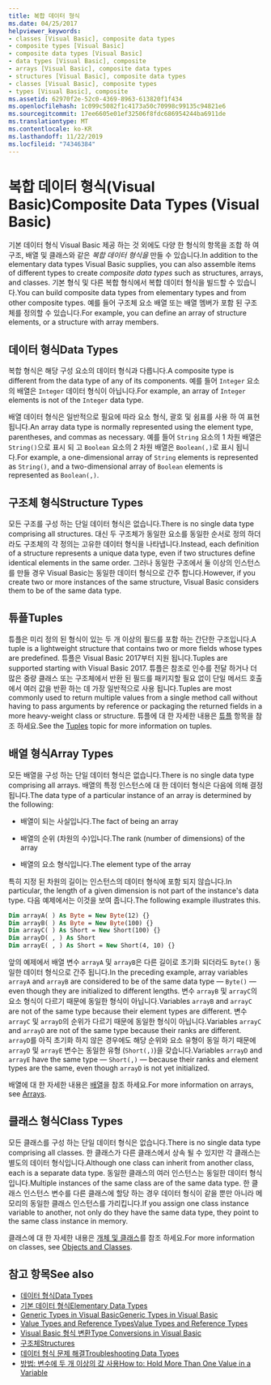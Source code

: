 ```yaml
---
title: 복합 데이터 형식
ms.date: 04/25/2017
helpviewer_keywords:
- classes [Visual Basic], composite data types
- composite types [Visual Basic]
- composite data types [Visual Basic]
- data types [Visual Basic], composite
- arrays [Visual Basic], composite data types
- structures [Visual Basic], composite data types
- classes [Visual Basic], composite types
- types [Visual Basic], composite
ms.assetid: 62970f2e-52c0-4369-8963-613820f1f434
ms.openlocfilehash: 1c099c5082f1c4173a50c70998c99135c94821e6
ms.sourcegitcommit: 17ee6605e01ef32506f8fdc686954244ba6911de
ms.translationtype: MT
ms.contentlocale: ko-KR
ms.lasthandoff: 11/22/2019
ms.locfileid: "74346384"
---
```

# <a name="composite-data-types-visual-basic"></a><span data-ttu-id="d41e0-102">복합 데이터 형식(Visual Basic)</span><span class="sxs-lookup"><span data-stu-id="d41e0-102">Composite Data Types (Visual Basic)</span></span>
<span data-ttu-id="d41e0-103">기본 데이터 형식 Visual Basic 제공 하는 것 외에도 다양 한 형식의 항목을 조합 하 여 구조, 배열 및 클래스와 같은 *복합 데이터 형식을* 만들 수 있습니다.</span><span class="sxs-lookup"><span data-stu-id="d41e0-103">In addition to the elementary data types Visual Basic supplies, you can also assemble items of different types to create *composite data types* such as structures, arrays, and classes.</span></span> <span data-ttu-id="d41e0-104">기본 형식 및 다른 복합 형식에서 복합 데이터 형식을 빌드할 수 있습니다.</span><span class="sxs-lookup"><span data-stu-id="d41e0-104">You can build composite data types from elementary types and from other composite types.</span></span> <span data-ttu-id="d41e0-105">예를 들어 구조체 요소 배열 또는 배열 멤버가 포함 된 구조체를 정의할 수 있습니다.</span><span class="sxs-lookup"><span data-stu-id="d41e0-105">For example, you can define an array of structure elements, or a structure with array members.</span></span>  
  
## <a name="data-types"></a><span data-ttu-id="d41e0-106">데이터 형식</span><span class="sxs-lookup"><span data-stu-id="d41e0-106">Data Types</span></span>  
 <span data-ttu-id="d41e0-107">복합 형식은 해당 구성 요소의 데이터 형식과 다릅니다.</span><span class="sxs-lookup"><span data-stu-id="d41e0-107">A composite type is different from the data type of any of its components.</span></span> <span data-ttu-id="d41e0-108">예를 들어 `Integer` 요소의 배열은 `Integer` 데이터 형식이 아닙니다.</span><span class="sxs-lookup"><span data-stu-id="d41e0-108">For example, an array of `Integer` elements is not of the `Integer` data type.</span></span>  
  
 <span data-ttu-id="d41e0-109">배열 데이터 형식은 일반적으로 필요에 따라 요소 형식, 괄호 및 쉼표를 사용 하 여 표현 됩니다.</span><span class="sxs-lookup"><span data-stu-id="d41e0-109">An array data type is normally represented using the element type, parentheses, and commas as necessary.</span></span> <span data-ttu-id="d41e0-110">예를 들어 `String` 요소의 1 차원 배열은 `String()`으로 표시 되 고 `Boolean` 요소의 2 차원 배열은 `Boolean(,)`로 표시 됩니다.</span><span class="sxs-lookup"><span data-stu-id="d41e0-110">For example, a one-dimensional array of `String` elements is represented as `String()`, and a two-dimensional array of `Boolean` elements is represented as `Boolean(,)`.</span></span>  
  
## <a name="structure-types"></a><span data-ttu-id="d41e0-111">구조체 형식</span><span class="sxs-lookup"><span data-stu-id="d41e0-111">Structure Types</span></span>  
 <span data-ttu-id="d41e0-112">모든 구조를 구성 하는 단일 데이터 형식은 없습니다.</span><span class="sxs-lookup"><span data-stu-id="d41e0-112">There is no single data type comprising all structures.</span></span> <span data-ttu-id="d41e0-113">대신 두 구조체가 동일한 요소를 동일한 순서로 정의 하더라도 구조체의 각 정의는 고유한 데이터 형식을 나타냅니다.</span><span class="sxs-lookup"><span data-stu-id="d41e0-113">Instead, each definition of a structure represents a unique data type, even if two structures define identical elements in the same order.</span></span> <span data-ttu-id="d41e0-114">그러나 동일한 구조에서 둘 이상의 인스턴스를 만들 경우 Visual Basic는 동일한 데이터 형식으로 간주 합니다.</span><span class="sxs-lookup"><span data-stu-id="d41e0-114">However, if you create two or more instances of the same structure, Visual Basic considers them to be of the same data type.</span></span>  
  
## <a name="tuples"></a><span data-ttu-id="d41e0-115">튜플</span><span class="sxs-lookup"><span data-stu-id="d41e0-115">Tuples</span></span>

<span data-ttu-id="d41e0-116">튜플은 미리 정의 된 형식이 있는 두 개 이상의 필드를 포함 하는 간단한 구조입니다.</span><span class="sxs-lookup"><span data-stu-id="d41e0-116">A tuple is a lightweight structure that contains two or more fields whose types are predefined.</span></span> <span data-ttu-id="d41e0-117">튜플은 Visual Basic 2017부터 지원 됩니다.</span><span class="sxs-lookup"><span data-stu-id="d41e0-117">Tuples are supported starting with Visual Basic 2017.</span></span> <span data-ttu-id="d41e0-118">튜플은 참조로 인수를 전달 하거나 더 많은 중량 클래스 또는 구조체에서 반환 된 필드를 패키지할 필요 없이 단일 메서드 호출에서 여러 값을 반환 하는 데 가장 일반적으로 사용 됩니다.</span><span class="sxs-lookup"><span data-stu-id="d41e0-118">Tuples are most commonly used to return multiple values from a single method call without having to pass arguments by reference or packaging the returned fields in a more heavy-weight class or structure.</span></span> <span data-ttu-id="d41e0-119">튜플에 대 한 자세한 내용은 [튜플](tuples.md) 항목을 참조 하세요.</span><span class="sxs-lookup"><span data-stu-id="d41e0-119">See the [Tuples](tuples.md) topic for more information on tuples.</span></span>

## <a name="array-types"></a><span data-ttu-id="d41e0-120">배열 형식</span><span class="sxs-lookup"><span data-stu-id="d41e0-120">Array Types</span></span>  
 <span data-ttu-id="d41e0-121">모든 배열을 구성 하는 단일 데이터 형식은 없습니다.</span><span class="sxs-lookup"><span data-stu-id="d41e0-121">There is no single data type comprising all arrays.</span></span> <span data-ttu-id="d41e0-122">배열의 특정 인스턴스에 대 한 데이터 형식은 다음에 의해 결정 됩니다.</span><span class="sxs-lookup"><span data-stu-id="d41e0-122">The data type of a particular instance of an array is determined by the following:</span></span>  
  
- <span data-ttu-id="d41e0-123">배열이 되는 사실입니다.</span><span class="sxs-lookup"><span data-stu-id="d41e0-123">The fact of being an array</span></span>  
  
- <span data-ttu-id="d41e0-124">배열의 순위 (차원의 수)입니다.</span><span class="sxs-lookup"><span data-stu-id="d41e0-124">The rank (number of dimensions) of the array</span></span>  
  
- <span data-ttu-id="d41e0-125">배열의 요소 형식입니다.</span><span class="sxs-lookup"><span data-stu-id="d41e0-125">The element type of the array</span></span>  
  
 <span data-ttu-id="d41e0-126">특히 지정 된 차원의 길이는 인스턴스의 데이터 형식에 포함 되지 않습니다.</span><span class="sxs-lookup"><span data-stu-id="d41e0-126">In particular, the length of a given dimension is not part of the instance's data type.</span></span> <span data-ttu-id="d41e0-127">다음 예제에서는 이것을 보여 줍니다.</span><span class="sxs-lookup"><span data-stu-id="d41e0-127">The following example illustrates this.</span></span>  
  
```vb  
Dim arrayA( ) As Byte = New Byte(12) {}  
Dim arrayB( ) As Byte = New Byte(100) {}  
Dim arrayC( ) As Short = New Short(100) {}  
Dim arrayD( , ) As Short  
Dim arrayE( , ) As Short = New Short(4, 10) {}  
```  
  
 <span data-ttu-id="d41e0-128">앞의 예제에서 배열 변수 `arrayA` 및 `arrayB`은 다른 길이로 초기화 되더라도 `Byte()` 동일한 데이터 형식으로 간주 됩니다.</span><span class="sxs-lookup"><span data-stu-id="d41e0-128">In the preceding example, array variables `arrayA` and `arrayB` are considered to be of the same data type — `Byte()` — even though they are initialized to different lengths.</span></span> <span data-ttu-id="d41e0-129">변수 `arrayB` 및 `arrayC`의 요소 형식이 다르기 때문에 동일한 형식이 아닙니다.</span><span class="sxs-lookup"><span data-stu-id="d41e0-129">Variables `arrayB` and `arrayC` are not of the same type because their element types are different.</span></span> <span data-ttu-id="d41e0-130">변수 `arrayC` 및 `arrayD`의 순위가 다르기 때문에 동일한 형식이 아닙니다.</span><span class="sxs-lookup"><span data-stu-id="d41e0-130">Variables `arrayC` and `arrayD` are not of the same type because their ranks are different.</span></span> <span data-ttu-id="d41e0-131">`arrayD`를 아직 초기화 하지 않은 경우에도 해당 순위와 요소 유형이 동일 하기 때문에 `arrayD` 및 `arrayE` 변수는 동일한 유형 (`Short(,)`)을 갖습니다.</span><span class="sxs-lookup"><span data-stu-id="d41e0-131">Variables `arrayD` and `arrayE` have the same type — `Short(,)` — because their ranks and element types are the same, even though `arrayD` is not yet initialized.</span></span>  
  
 <span data-ttu-id="d41e0-132">배열에 대 한 자세한 내용은 [배열](../../../../visual-basic/programming-guide/language-features/arrays/index.md)을 참조 하세요.</span><span class="sxs-lookup"><span data-stu-id="d41e0-132">For more information on arrays, see [Arrays](../../../../visual-basic/programming-guide/language-features/arrays/index.md).</span></span>  
  
## <a name="class-types"></a><span data-ttu-id="d41e0-133">클래스 형식</span><span class="sxs-lookup"><span data-stu-id="d41e0-133">Class Types</span></span>  
 <span data-ttu-id="d41e0-134">모든 클래스를 구성 하는 단일 데이터 형식은 없습니다.</span><span class="sxs-lookup"><span data-stu-id="d41e0-134">There is no single data type comprising all classes.</span></span> <span data-ttu-id="d41e0-135">한 클래스가 다른 클래스에서 상속 될 수 있지만 각 클래스는 별도의 데이터 형식입니다.</span><span class="sxs-lookup"><span data-stu-id="d41e0-135">Although one class can inherit from another class, each is a separate data type.</span></span> <span data-ttu-id="d41e0-136">동일한 클래스의 여러 인스턴스는 동일한 데이터 형식입니다.</span><span class="sxs-lookup"><span data-stu-id="d41e0-136">Multiple instances of the same class are of the same data type.</span></span> <span data-ttu-id="d41e0-137">한 클래스 인스턴스 변수를 다른 클래스에 할당 하는 경우 데이터 형식이 같을 뿐만 아니라 메모리의 동일한 클래스 인스턴스를 가리킵니다.</span><span class="sxs-lookup"><span data-stu-id="d41e0-137">If you assign one class instance variable to another, not only do they have the same data type, they point to the same class instance in memory.</span></span>  
  
 <span data-ttu-id="d41e0-138">클래스에 대 한 자세한 내용은 [개체 및 클래스](../../../../visual-basic/programming-guide/language-features/objects-and-classes/index.md)를 참조 하세요.</span><span class="sxs-lookup"><span data-stu-id="d41e0-138">For more information on classes, see [Objects and Classes](../../../../visual-basic/programming-guide/language-features/objects-and-classes/index.md).</span></span>  
  
## <a name="see-also"></a><span data-ttu-id="d41e0-139">참고 항목</span><span class="sxs-lookup"><span data-stu-id="d41e0-139">See also</span></span>

- [<span data-ttu-id="d41e0-140">데이터 형식</span><span class="sxs-lookup"><span data-stu-id="d41e0-140">Data Types</span></span>](../../../../visual-basic/programming-guide/language-features/data-types/index.md)
- [<span data-ttu-id="d41e0-141">기본 데이터 형식</span><span class="sxs-lookup"><span data-stu-id="d41e0-141">Elementary Data Types</span></span>](../../../../visual-basic/programming-guide/language-features/data-types/elementary-data-types.md)
- [<span data-ttu-id="d41e0-142">Generic Types in Visual Basic</span><span class="sxs-lookup"><span data-stu-id="d41e0-142">Generic Types in Visual Basic</span></span>](../../../../visual-basic/programming-guide/language-features/data-types/generic-types.md)
- [<span data-ttu-id="d41e0-143">Value Types and Reference Types</span><span class="sxs-lookup"><span data-stu-id="d41e0-143">Value Types and Reference Types</span></span>](../../../../visual-basic/programming-guide/language-features/data-types/value-types-and-reference-types.md)
- [<span data-ttu-id="d41e0-144">Visual Basic 형식 변환</span><span class="sxs-lookup"><span data-stu-id="d41e0-144">Type Conversions in Visual Basic</span></span>](../../../../visual-basic/programming-guide/language-features/data-types/type-conversions.md)
- [<span data-ttu-id="d41e0-145">구조체</span><span class="sxs-lookup"><span data-stu-id="d41e0-145">Structures</span></span>](../../../../visual-basic/programming-guide/language-features/data-types/structures.md)
- [<span data-ttu-id="d41e0-146">데이터 형식 문제 해결</span><span class="sxs-lookup"><span data-stu-id="d41e0-146">Troubleshooting Data Types</span></span>](../../../../visual-basic/programming-guide/language-features/data-types/troubleshooting-data-types.md)
- [<span data-ttu-id="d41e0-147">방법: 변수에 두 개 이상의 값 사용</span><span class="sxs-lookup"><span data-stu-id="d41e0-147">How to: Hold More Than One Value in a Variable</span></span>](../../../../visual-basic/programming-guide/language-features/data-types/how-to-hold-more-than-one-value-in-a-variable.md)
